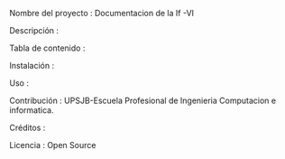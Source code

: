 Nombre del proyecto : Documentacion de la If -VI

Descripción : 

Tabla de contenido : 

Instalación : 

Uso : 

Contribución : UPSJB-Escuela Profesional de Ingenieria Computacion e informatica.

Créditos : 

Licencia : Open Source
